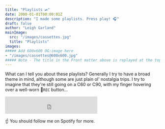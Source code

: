 ```yaml
---
title: "Playlists ⏯"
date: 2000-01-01T00:00:01Z
description: "I made some playlists. Press play! 🎧"
draft: false
author: "Leigh Garland"
mainImage:
  src: "/images/cassettes.jpg"
  title: "Playlists"
images:
##### Add 600x600 OG:image here
- "/images/cassettes@600x600.jpg"
##### Note - The title in the Front matter above is replayed at the top of the rendered article
---
```


What can I tell you about these playlists? Generally I try to have a broad theme in mind, although some are just plain ol' nostalgia trips. I try to imagine that they're still going on a C60 or C90, with my finger hovering over a well-worn :red_circle:`REC` button...

<iframe src="https://open.spotify.com/follow/1/?uri=spotify:user:toychicken&size=detail&theme=light" width="300" height="56" scrolling="no" frameborder="0" style="border:none; overflow:hidden;" allowtransparency="true"></iframe>

:point_up: You should follow me on Spotify for more.